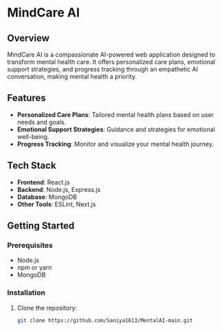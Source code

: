 
# MindCare AI

## Overview
MindCare AI is a compassionate AI-powered web application designed to transform mental health care. It offers personalized care plans, emotional support strategies, and progress tracking through an empathetic AI conversation, making mental health a priority.

## Features
- **Personalized Care Plans**: Tailored mental health plans based on user needs and goals.
- **Emotional Support Strategies**: Guidance and strategies for emotional well-being.
- **Progress Tracking**: Monitor and visualize your mental health journey.

## Tech Stack
- **Frontend**: React.js
- **Backend**: Node.js, Express.js
- **Database**: MongoDB
- **Other Tools**: ESLint, Next.js

## Getting Started

### Prerequisites
- Node.js
- npm or yarn
- MongoDB 

### Installation
1. Clone the repository:
   ```bash
   git clone https://github.com/Saniya1613/MentalAI-main.git